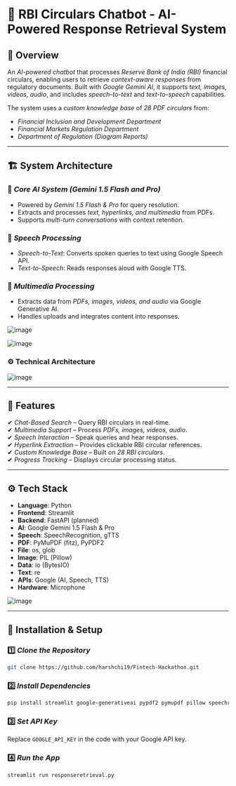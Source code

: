 # 📌 RBI Circulars Chatbot - AI-Powered Response Retrieval System

## 🚀 Overview
An *AI-powered chatbot* that processes *Reserve Bank of India (RBI)* financial circulars, enabling users to retrieve *context-aware responses* from regulatory documents. Built with *Google Gemini AI*, it supports *text, images, videos, audio*, and includes *speech-to-text* and *text-to-speech* capabilities.

The system uses a *custom knowledge base* of *28 PDF circulars* from:
- *Financial Inclusion and Development Department*
- *Financial Markets Regulation Department*
- *Department of Regulation (Diagram Reports)*

---

## 🏗 System Architecture

### 🔹 *Core AI System (Gemini 1.5 Flash and Pro)*
- Powered by *Gemini 1.5 Flash & Pro* for query resolution.
- Extracts and processes *text, hyperlinks, and multimedia* from PDFs.
- Supports *multi-turn conversations* with context retention.

### 🔹 *Speech Processing*
- *Speech-to-Text*: Converts spoken queries to text using Google Speech API.
- *Text-to-Speech*: Reads responses aloud with Google TTS.

### 🔹 *Multimedia Processing*
- Extracts data from *PDFs, images, videos, and audio* via Google Generative AI.
- Handles uploads and integrates content into responses.

![image](https://github.com/user-attachments/assets/a594906e-46ac-4f8c-b6bd-843024de3bc9)

![image](https://github.com/user-attachments/assets/02912da1-512e-42cd-9fb4-76ab5ecf56af)

### ⚙️ Technical Architecture

![image](https://github.com/user-attachments/assets/0fdc4b77-357b-4ddc-8c3c-584a0166419e)

---

## 🎯 Features
✔ *Chat-Based Search* – Query RBI circulars in real-time.  
✔ *Multimedia Support* – Process *PDFs, images, videos, audio*.  
✔ *Speech Interaction* – Speak queries and hear responses.  
✔ *Hyperlink Extraction* – Provides clickable RBI circular references.  
✔ *Custom Knowledge Base* – Built on *28 RBI circulars*.  
✔ *Progress Tracking* – Displays circular processing status.

---

## ⚙ Tech Stack
- **Language**: Python  
- **Frontend**: Streamlit  
- **Backend**: FastAPI (planned)  
- **AI**: Google Gemini 1.5 Flash & Pro  
- **Speech**: SpeechRecognition, gTTS  
- **PDF**: PyMuPDF (fitz), PyPDF2  
- **File**: os, glob  
- **Image**: PIL (Pillow)  
- **Data**: io (BytesIO)  
- **Text**: re  
- **APIs**: Google (AI, Speech, TTS)  
- **Hardware**: Microphone  

![image](https://github.com/user-attachments/assets/7e097c57-53f7-4a17-9d18-37e51e63b11c)

---

## 🚀 Installation & Setup
### 1️⃣ *Clone the Repository*
```bash
git clone https://github.com/harshchi19/Fintech-Hackathon.git
```

### 2️⃣ *Install Dependencies*
```bash
pip install streamlit google-generativeai pypdf2 pymupdf pillow speechrecognition gtts pyaudio
```

### 3️⃣ *Set API Key*
Replace `GOOGLE_API_KEY` in the code with your Google API key.

### 4️⃣ *Run the App*
```bash
streamlit run responseretrieval.py
```


